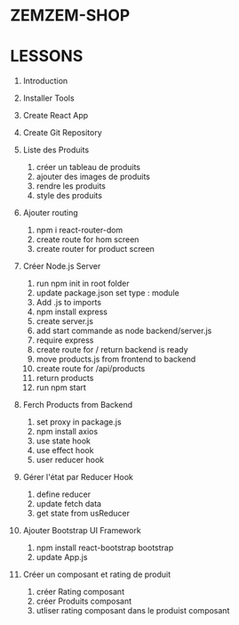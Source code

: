 #  ZEMZEM-SHOP

# LESSONS

1. Introduction 
2. Installer Tools
3. Create React App 
4. Create Git Repository
5. Liste des Produits 
   1. créer un tableau de produits 
   2. ajouter des images de produits 
   3. rendre les produits 
   4. style des produits

6. Ajouter routing
    1. npm i react-router-dom
    2. create route for hom screen
    3. create router for product screen 

7. Créer Node.js Server 
    1. run npm init in root folder 
    2. update package.json set type : module 
    3. Add .js to imports 
    4. npm install express 
    5. create server.js 
    6. add start commande as node backend/server.js
    7. require express 
    8. create route for / return backend is ready 
    9. move products.js from frontend to backend 
    10. create route for /api/products
    11. return products 
    12. run npm start

8. Ferch Products from Backend 
    1. set proxy in package.js
    2. npm install axios 
    3. use state hook
    4. use effect hook  
    5. user reducer hook   

9. Gérer l'état par Reducer Hook 
    1. define reducer
    2. update fetch data
    3. get state from usReducer

10. Ajouter Bootstrap UI Framework
    1. npm install react-bootstrap bootstrap 
    2. update App.js   

11. Créer un composant et rating de produit     
    1. créer Rating composant
    2. créer Produits composant
    3. utliser rating composant dans le produist composant



